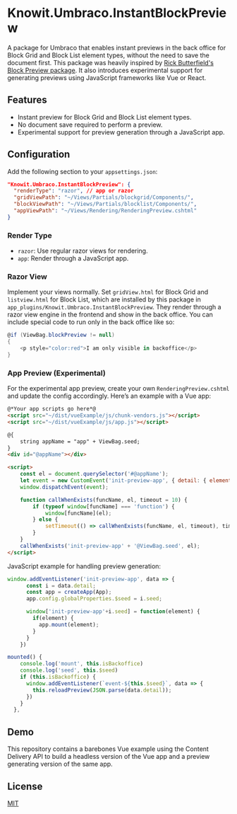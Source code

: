# Knowit.Umbraco.InstantBlockPreview

A package for Umbraco that enables instant previews in the back office for Block Grid and Block List element types, without the need to save the document first. This package was heavily inspired by [Rick Butterfield's Block Preview package](https://github.com/rickbutterfield/Umbraco.Community.BlockPreview). It also introduces experimental support for generating previews using JavaScript frameworks like Vue or React.

## Features
- Instant preview for Block Grid and Block List element types.
- No document save required to perform a preview.
- Experimental support for preview generation through a JavaScript app.

## Configuration

Add the following section to your `appsettings.json`:

```json
"Knowit.Umbraco.InstantBlockPreview": {
  "renderType": "razor", // app or razor
  "gridViewPath": "~/Views/Partials/blockgrid/Components/",
  "blockViewPath": "~/Views/Partials/blocklist/Components/",
  "appViewPath": "~/Views/Rendering/RenderingPreview.cshtml"
}
```

### Render Type
- `razor`: Use regular razor views for rendering.
- `app`: Render through a JavaScript app.

### Razor View
Implement your views normally. Set `gridView.html` for Block Grid and `listview.html` for Block List, which are installed by this package in `app_plugins/Knowit.Umbraco.InstantBlockPreview`. They render through a razor view engine in the frontend and show in the back office. You can include special code to run only in the back office like so:

```csharp
@if (ViewBag.blockPreview != null)
{
    <p style="color:red">I am only visible in backoffice</p>
}
```

### App Preview (Experimental)
For the experimental app preview, create your own `RenderingPreview.cshtml` and update the config accordingly. Here’s an example with a Vue app:

```html
@*Your app scripts go here*@
<script src="~/dist/vueExample/js/chunk-vendors.js"></script>
<script src="~/dist/vueExample/js/app.js"></script>

@{
    string appName = "app" + ViewBag.seed;
}
<div id="@appName"></div>

<script>
    const el = document.querySelector('#@appName');
    let event = new CustomEvent('init-preview-app', { detail: { element: el, seed: '@ViewBag.seed' } });
    window.dispatchEvent(event);

    function callWhenExists(funcName, el, timeout = 10) {
        if (typeof window[funcName] === 'function') {
            window[funcName](el);
        } else {
            setTimeout(() => callWhenExists(funcName, el, timeout), timeout);
        }
    }
    callWhenExists('init-preview-app' + '@ViewBag.seed', el);
</script>
```

JavaScript example for handling preview generation:

```javascript
window.addEventListener('init-preview-app', data => {
      const i = data.detail;
      const app = createApp(App);
      app.config.globalProperties.$seed = i.seed;

      window['init-preview-app'+i.seed] = function(element) {
        if(element) {
          app.mount(element);
        }
      }
    })
```
```javascript
mounted() {
    console.log('mount', this.isBackoffice)
    console.log('seed', this.$seed)
    if (this.isBackoffice) {
      window.addEventListener(`event-${this.$seed}`, data => {
        this.reloadPreview(JSON.parse(data.detail));
      })
    }
  },
```
## Demo

This repository contains a barebones Vue example using the Content Delivery API to build a headless version of the Vue app and a preview generating version of the same app.

## License
[MIT](LICENSE)
